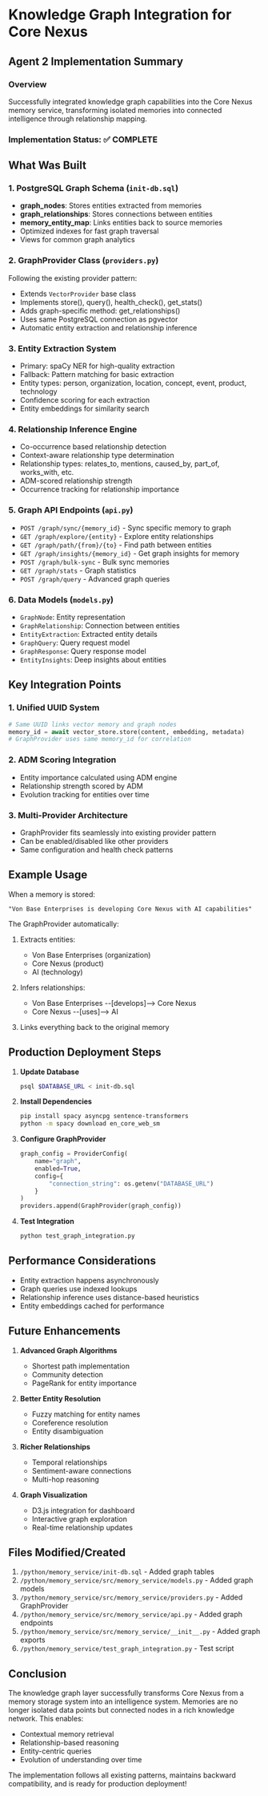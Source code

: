 # Knowledge Graph Integration for Core Nexus
## Agent 2 Implementation Summary

### Overview
Successfully integrated knowledge graph capabilities into the Core Nexus memory service, transforming isolated memories into connected intelligence through relationship mapping.

### Implementation Status: ✅ COMPLETE

## What Was Built

### 1. PostgreSQL Graph Schema (`init-db.sql`)
- **graph_nodes**: Stores entities extracted from memories
- **graph_relationships**: Stores connections between entities
- **memory_entity_map**: Links entities back to source memories
- Optimized indexes for fast graph traversal
- Views for common graph analytics

### 2. GraphProvider Class (`providers.py`)
Following the existing provider pattern:
- Extends `VectorProvider` base class
- Implements store(), query(), health_check(), get_stats()
- Adds graph-specific method: get_relationships()
- Uses same PostgreSQL connection as pgvector
- Automatic entity extraction and relationship inference

### 3. Entity Extraction System
- Primary: spaCy NER for high-quality extraction
- Fallback: Pattern matching for basic extraction
- Entity types: person, organization, location, concept, event, product, technology
- Confidence scoring for each extraction
- Entity embeddings for similarity search

### 4. Relationship Inference Engine
- Co-occurrence based relationship detection
- Context-aware relationship type determination
- Relationship types: relates_to, mentions, caused_by, part_of, works_with, etc.
- ADM-scored relationship strength
- Occurrence tracking for relationship importance

### 5. Graph API Endpoints (`api.py`)
- `POST /graph/sync/{memory_id}` - Sync specific memory to graph
- `GET /graph/explore/{entity}` - Explore entity relationships
- `GET /graph/path/{from}/{to}` - Find path between entities
- `GET /graph/insights/{memory_id}` - Get graph insights for memory
- `POST /graph/bulk-sync` - Bulk sync memories
- `GET /graph/stats` - Graph statistics
- `POST /graph/query` - Advanced graph queries

### 6. Data Models (`models.py`)
- `GraphNode`: Entity representation
- `GraphRelationship`: Connection between entities
- `EntityExtraction`: Extracted entity details
- `GraphQuery`: Query request model
- `GraphResponse`: Query response model
- `EntityInsights`: Deep insights about entities

## Key Integration Points

### 1. Unified UUID System
```python
# Same UUID links vector memory and graph nodes
memory_id = await vector_store.store(content, embedding, metadata)
# GraphProvider uses same memory_id for correlation
```

### 2. ADM Scoring Integration
- Entity importance calculated using ADM engine
- Relationship strength scored by ADM
- Evolution tracking for entities over time

### 3. Multi-Provider Architecture
- GraphProvider fits seamlessly into existing provider pattern
- Can be enabled/disabled like other providers
- Same configuration and health check patterns

## Example Usage

When a memory is stored:
```
"Von Base Enterprises is developing Core Nexus with AI capabilities"
```

The GraphProvider automatically:
1. Extracts entities:
   - Von Base Enterprises (organization)
   - Core Nexus (product)
   - AI (technology)

2. Infers relationships:
   - Von Base Enterprises --[develops]--> Core Nexus
   - Core Nexus --[uses]--> AI

3. Links everything back to the original memory

## Production Deployment Steps

1. **Update Database**
   ```bash
   psql $DATABASE_URL < init-db.sql
   ```

2. **Install Dependencies**
   ```bash
   pip install spacy asyncpg sentence-transformers
   python -m spacy download en_core_web_sm
   ```

3. **Configure GraphProvider**
   ```python
   graph_config = ProviderConfig(
       name="graph",
       enabled=True,
       config={
           "connection_string": os.getenv("DATABASE_URL")
       }
   )
   providers.append(GraphProvider(graph_config))
   ```

4. **Test Integration**
   ```bash
   python test_graph_integration.py
   ```

## Performance Considerations

- Entity extraction happens asynchronously
- Graph queries use indexed lookups
- Relationship inference uses distance-based heuristics
- Entity embeddings cached for performance

## Future Enhancements

1. **Advanced Graph Algorithms**
   - Shortest path implementation
   - Community detection
   - PageRank for entity importance

2. **Better Entity Resolution**
   - Fuzzy matching for entity names
   - Coreference resolution
   - Entity disambiguation

3. **Richer Relationships**
   - Temporal relationships
   - Sentiment-aware connections
   - Multi-hop reasoning

4. **Graph Visualization**
   - D3.js integration for dashboard
   - Interactive graph exploration
   - Real-time relationship updates

## Files Modified/Created

1. `/python/memory_service/init-db.sql` - Added graph tables
2. `/python/memory_service/src/memory_service/models.py` - Added graph models
3. `/python/memory_service/src/memory_service/providers.py` - Added GraphProvider
4. `/python/memory_service/src/memory_service/api.py` - Added graph endpoints
5. `/python/memory_service/src/memory_service/__init__.py` - Added graph exports
6. `/python/memory_service/test_graph_integration.py` - Test script

## Conclusion

The knowledge graph layer successfully transforms Core Nexus from a memory storage system into an intelligence system. Memories are no longer isolated data points but connected nodes in a rich knowledge network. This enables:

- Contextual memory retrieval
- Relationship-based reasoning
- Entity-centric queries
- Evolution of understanding over time

The implementation follows all existing patterns, maintains backward compatibility, and is ready for production deployment!